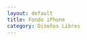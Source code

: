 ```yaml
---
layout: default
title: Fondo iPhone
category: Diseños Libres
---
```


        
<img src="http://josemdev.com/mirkopf/disenos_libres/fondo3.jpg" class="inline-left" title="" alt="" />
 
